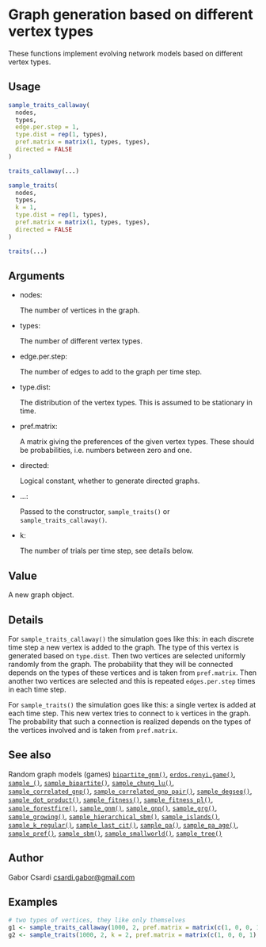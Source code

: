# Graph generation based on different vertex types

These functions implement evolving network models based on different
vertex types.

## Usage

``` r
sample_traits_callaway(
  nodes,
  types,
  edge.per.step = 1,
  type.dist = rep(1, types),
  pref.matrix = matrix(1, types, types),
  directed = FALSE
)

traits_callaway(...)

sample_traits(
  nodes,
  types,
  k = 1,
  type.dist = rep(1, types),
  pref.matrix = matrix(1, types, types),
  directed = FALSE
)

traits(...)
```

## Arguments

- nodes:

  The number of vertices in the graph.

- types:

  The number of different vertex types.

- edge.per.step:

  The number of edges to add to the graph per time step.

- type.dist:

  The distribution of the vertex types. This is assumed to be stationary
  in time.

- pref.matrix:

  A matrix giving the preferences of the given vertex types. These
  should be probabilities, i.e. numbers between zero and one.

- directed:

  Logical constant, whether to generate directed graphs.

- ...:

  Passed to the constructor, `sample_traits()` or
  `sample_traits_callaway()`.

- k:

  The number of trials per time step, see details below.

## Value

A new graph object.

## Details

For `sample_traits_callaway()` the simulation goes like this: in each
discrete time step a new vertex is added to the graph. The type of this
vertex is generated based on `type.dist`. Then two vertices are selected
uniformly randomly from the graph. The probability that they will be
connected depends on the types of these vertices and is taken from
`pref.matrix`. Then another two vertices are selected and this is
repeated `edges.per.step` times in each time step.

For `sample_traits()` the simulation goes like this: a single vertex is
added at each time step. This new vertex tries to connect to `k`
vertices in the graph. The probability that such a connection is
realized depends on the types of the vertices involved and is taken from
`pref.matrix`.

## See also

Random graph models (games)
[`bipartite_gnm()`](https://r.igraph.org/reference/sample_bipartite_gnm.md),
[`erdos.renyi.game()`](https://r.igraph.org/reference/erdos.renyi.game.md),
[`sample_()`](https://r.igraph.org/reference/sample_.md),
[`sample_bipartite()`](https://r.igraph.org/reference/sample_bipartite.md),
[`sample_chung_lu()`](https://r.igraph.org/reference/sample_chung_lu.md),
[`sample_correlated_gnp()`](https://r.igraph.org/reference/sample_correlated_gnp.md),
[`sample_correlated_gnp_pair()`](https://r.igraph.org/reference/sample_correlated_gnp_pair.md),
[`sample_degseq()`](https://r.igraph.org/reference/sample_degseq.md),
[`sample_dot_product()`](https://r.igraph.org/reference/sample_dot_product.md),
[`sample_fitness()`](https://r.igraph.org/reference/sample_fitness.md),
[`sample_fitness_pl()`](https://r.igraph.org/reference/sample_fitness_pl.md),
[`sample_forestfire()`](https://r.igraph.org/reference/sample_forestfire.md),
[`sample_gnm()`](https://r.igraph.org/reference/sample_gnm.md),
[`sample_gnp()`](https://r.igraph.org/reference/sample_gnp.md),
[`sample_grg()`](https://r.igraph.org/reference/sample_grg.md),
[`sample_growing()`](https://r.igraph.org/reference/sample_growing.md),
[`sample_hierarchical_sbm()`](https://r.igraph.org/reference/sample_hierarchical_sbm.md),
[`sample_islands()`](https://r.igraph.org/reference/sample_islands.md),
[`sample_k_regular()`](https://r.igraph.org/reference/sample_k_regular.md),
[`sample_last_cit()`](https://r.igraph.org/reference/sample_last_cit.md),
[`sample_pa()`](https://r.igraph.org/reference/sample_pa.md),
[`sample_pa_age()`](https://r.igraph.org/reference/sample_pa_age.md),
[`sample_pref()`](https://r.igraph.org/reference/sample_pref.md),
[`sample_sbm()`](https://r.igraph.org/reference/sample_sbm.md),
[`sample_smallworld()`](https://r.igraph.org/reference/sample_smallworld.md),
[`sample_tree()`](https://r.igraph.org/reference/sample_tree.md)

## Author

Gabor Csardi <csardi.gabor@gmail.com>

## Examples

``` r
# two types of vertices, they like only themselves
g1 <- sample_traits_callaway(1000, 2, pref.matrix = matrix(c(1, 0, 0, 1), ncol = 2))
g2 <- sample_traits(1000, 2, k = 2, pref.matrix = matrix(c(1, 0, 0, 1), ncol = 2))
```
